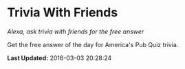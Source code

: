 # Trivia With Friends
*Alexa, ask trivia with friends for the free answer*

Get the free answer of the day for America's Pub Quiz trivia.

**Last Updated:** 2016-03-03 20:28:24